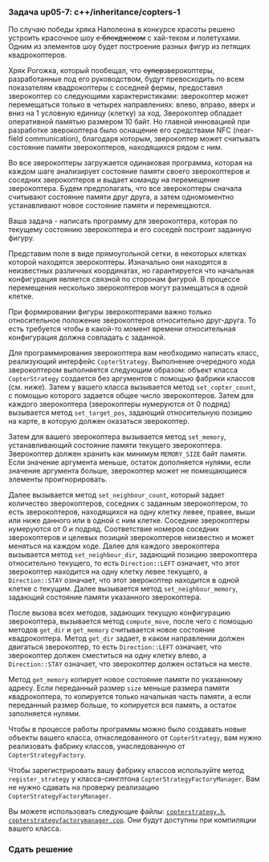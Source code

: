 ### Задача up05-7: c++/inheritance/copters-1

По случаю победы хряка Наполеона в конкурсе красоты решено устроить
красочное шоу ~~с блекджеком~~ с хай-теком и полетухами. Одним из
элементов шоу будет построение разных фигур из летящих квадрокоптеров.

Хряк Рогожка, который пообещал, что ~~супер~~зверокоптеры, разработанные
под его руководством, будут превосходить по всем показателям
квадрокоптеры с соседней фермы, предоставил зверокоптер со следующими
характеристиками: зверокоптер может перемещаться только в четырех
направлениях: влево, вправо, вверх и вниз на 1 условную единицу (клетку)
за ход. Зверокоптер обладает оперативной памятью размером 10 байт. Но
главной инновацией при разработке зверокоптера было оснащение его
средствами NFC (near-field communication), благодаря которым,
зверокоптер может считывать состояние памяти зверокоптеров, находящихся
рядом с ним.

Во все зверокоптеры загружается одинаковая программа, которая на каждом
шаге анализирует состояние памяти своего зверокоптеров и соседних
зверокоптеров и выдает команду на перемещение зверокоптера. Будем
предполагать, что все зверокоптеры сначала считывают состояние памяти
друг друга, а затем одномоментно устанавливают новое состояние памяти и
перемещаются.

Ваша задача - написать программу для зверокоптера, которая по текущему
состоянию зверокоптера и его соседей построит заданную фигуру.

Представим поле в виде прямоугольной сетки, в некоторых клетках которой
находятся зверокоптеры. Изначально они находятся в неизвестных различных
координатах, но гарантируется что начальная конфигурация является
связной по сторонам фигурой. В процессе перемещения несколько
зверокоптеров могут размещаться в одной клетке.

При формировании фигуры зверокоптерами важно только относительное
положение зверокоптеров относительно друг-друга. То есть требуется чтобы
в какой-то момент времени относительная конфигурация должна совпадать с
заданной.

Для программирования зверокоптера вам необходимо написать класс,
реализующий интерфейс `CopterStrategy`. Выполнение очередного хода
зверокоптером выполняется следующим образом: объект класса
`CopterStrategy` создается без аргументов с помощью фабрики классов (см.
ниже). Затем у вашего класса вызывается метод `set_copter_count`, с
помощью которого задается общее число зверокоптеров. Затем для каждого
зверокоптера (зверокоптеры нумеруются от 0 подряд) вызывается метод
`set_target_pos`, задающий относительную позицию на карте, в которую
должен оказаться зверокоптер.

Затем для вашего зверокоптера вызывается метод `set_memory`,
устанавливающий состояние памяти текущего зверокоптера. Зверокоптер
должен хранить как минимум `MEMORY_SIZE` байт памяти. Если значение
аргумента меньше, остаток дополняется нулями, если значение аргумента
больше, зверокоптер может не помещающиеся элементы проигнорировать.

Далее вызывается метод `set_neighbour_count`, который задает количество
зверокоптеров, соседних с заданным зверокоптером, то есть зверокоптеров,
находящихся на одну клетку левее, правее, выши или ниже данного или в
одной с ним клетке. Соседние зверокоптеры нумеруются от 0 и подряд.
Соответствие номеров соседних зверокоптеров и целевых позиций
зверокоптеров неизвестно и может меняться на каждом ходе. Далее для
каждого зверокоптера вызывается метод `set_neighbour_dir`, задающий
позицию зверокоптера относительно текущего, то есть `Direction::LEFT`
означает, что этот зверокоптер находится на одну клетку левее текущего,
а `Direction::STAY` означает, что этот зверокоптер находится в одной
клетке с текущим. Далее вызывается метод `set_neighbour_memory`,
задающий состояние памяти указанного зверокоптера.

После вызова всех методов, задающих текущую конфигурацию зверокоптера,
вызывается метод `compute_move`, после чего с помощью методов `get_dir`
и `get_memory` считывается новое состояние квадрокоптера. Метод
`get_dir` задает, в каком направлении должен двигаться зверокоптер, то
есть `Direction::LEFT` означает, что зверокоптер должен сместиться на
одну клетку влево, а `Direction::STAY` означает, что зверокоптер должен
остаться на месте.

Метод `get_memory` копирует новое состояние памяти по указанному адресу.
Если переданный размер `size` меньше размера памяти квадрокоптера, то
копируется только начальная часть памяти, а если переданный размер
больше, то копируется вся память, а остаток заполняется нулями.

Чтобы в процессе работы программы можно было создавать новые объекты
вашего класса, отнаследованного от `CopterStrategy`, вам нужно
реализовать фабрику классов, унаследованную от `CopterStrategyFactory`.

Чтобы зарегистрировать вашу фабрику классов используйте метод
`register_strategy` у класса-синглтона `CopterStrategyFactoryManager`.
Вам не нужно сдавать на проверку реализацию
`CopterStrategyFactoryManager`.

Вы можете использовать следующие файлы: [`copterstrategy.h`](copterstrategy.h),
[`copterstrategyfactorymanager.cpp`](copterstrategyfactorymanager.cpp). Они будут доступны при компиляции
вашего класса.

### Сдать решение
